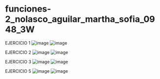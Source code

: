 # funciones-2_nolasco_aguilar_martha_sofia_0948_3W
EJERCICIO 1 
![image](https://github.com/user-attachments/assets/7b2f2ab7-d746-4554-ae1f-19faedee2596)
![image](https://github.com/user-attachments/assets/0ca2639b-f16c-4fc3-8116-e4f626907ea2)

EJERCICIO 2 
![image](https://github.com/user-attachments/assets/ec6a3620-591e-4563-a8da-f6c7a1a195e9)
![image](https://github.com/user-attachments/assets/2dd19b98-8480-4224-90a1-7b811fc84995)

EJERCICIO 3 
![image](https://github.com/user-attachments/assets/6a456442-9842-47a5-900f-8c51572fc2e3)
![image](https://github.com/user-attachments/assets/2f28ad4a-1e5e-484f-ad58-183e568a951d)

EJERCICIO 5 
![image](https://github.com/user-attachments/assets/fca55f96-e0b3-48bd-8ec4-c9c8b0428afa)
![image](https://github.com/user-attachments/assets/2a9d783e-5df4-49da-b4f6-c2ea3492730f)






